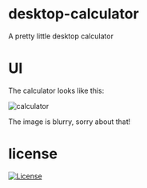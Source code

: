 # desktop-calculator
A pretty little desktop calculator

# UI
The calculator looks like this:

![calculator](https://user-images.githubusercontent.com/82123863/114019200-1acc7a00-983c-11eb-84fa-fe6d04783e0f.png)

The image is blurry, sorry about that!

# license
[![License](https://img.shields.io/badge/License-EPL%201.0-red.svg)](https://opensource.org/licenses/EPL-1.0)
